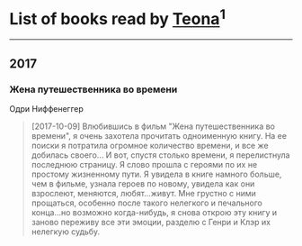 # List of books read by [Teona](https://www.instagram.com/vika_kydrashova/)<sup>1</sup>
---

## 2017

### Жена путешественника во времени
Одри Ниффенеггер
> [2017-10-09] Влюбившись в фильм "Жена путешественника во времени", я очень захотела прочитать одноименную книгу. На ее поиски я потратила огромное количество времени, и все же добилась своего... И вот, спустя столько времени, я перелистнула последнюю страницу.  Я слово прошла с героями по их не простому жизненному пути. Я увидела в книге намного больше, чем в фильме, узнала героев по новому, увидела как они взрослеют, меняются, любят...живут. Мне грустно с ними прощаться, особенно после такого нелегкого и печального конца...но возможно когда-нибудь, я снова открою эту книгу и заново переживу все эти эмоции, разделю с Генри и Клэр их нелегкую судьбу.



